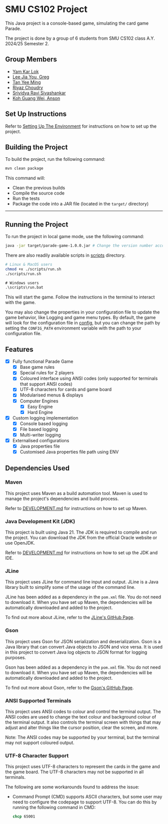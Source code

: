 # SMU CS102 Project

This Java project is a console-based game, simulating the card game Parade.

The project is done by a group of 6 students from SMU CS102 class A.Y. 2024/25 Semester 2.

## Group Members

- [Yam Kar Lok](https://github.com/kKar1503)
- [Lee Jia You, Greg](https://github.com/gregleejy)
- [Tan Yee Ming](https://github.com/45tera)
- [Riyaz Choudry](https://github.com/riyxz245)
- [Srividya Ravi Sivashankar](https://github.com/sri7373)
- [Koh Guang Wei, Anson](https://github.com/Aelderic)

## Set Up Instructions

Refer to [Setting Up The Environment](docs/DEVELOPMENT.md#setting-up-the-environment) for
instructions on how to set up the project.

## Building the Project

To build the project, run the following command:

```bash
mvn clean package
```

This command will:

- Clean the previous builds
- Compile the source code
- Run the tests
- Package the code into a JAR file (located in the `target/` directory)

---

## Running the Project

To run the project in local game mode, use the following command:

```bash
java -jar target/parade-game-1.0.0.jar # Change the version number accordingly
```

There are also readily available scripts in [scripts](../scripts) directory.

```bash
# Linux & MacOS users
chmod +x ./scripts/run.sh
./scripts/run.sh
```

```cmd
# Windows users
.\scripts\run.bat
```

This will start the game. Follow the instructions in the terminal to interact with the game.

You may also change the properties in your configuration file to update the game behavior, like
Logging and game menu types. By default, the game will look for the configuration file
in [config](../config), but you can change the path by setting the `CONFIG_PATH` environment
variable with the path to your configuration file.

## Features

- [x] Fully functional Parade Game
    - [x] Base game rules
    - [x] Special rules for 2 players
    - [x] Coloured interface using ANSI codes (only supported for terminals that support ANSI codes)
    - [x] UTF-8 characters for cards and game board
    - [x] Modularised menus & displays
    - [x] Computer Engines
        - [x] Easy Engine
        - [x] Hard Engine
- [x] Custom logging implementation
    - [x] Console based logging
    - [x] File based logging
    - [x] Multi-writer logging
- [x] Externalised configurations
    - [x] Java properties file
    - [x] Customised Java properties file path using ENV

## Dependencies Used

### Maven

This project uses Maven as a build automation tool. Maven is used to manage the project's
dependencies and build process.

Refer to [DEVELOPMENT.md](docs/DEVELOPMENT.md#prerequisites) for instructions on how to set up
Maven.

### Java Development Kit (JDK)

This project is built using Java 21. The JDK is required to compile and run the project.
You can download the JDK from the official Oracle website or use OpenJDK.

Refer to [DEVELOPMENT.md](docs/DEVELOPMENT.md#prerequisites) for instructions on how to set up the
JDK and IDE.

### JLine

This project uses JLine for command line input and output. JLine is a Java library built to simplify
some of the usage of the command line.

JLine has been added as a dependency in the `pom.xml` file. You do not need to download it. When you
have set up Maven, the dependencies will be automatically downloaded and added to the project.

To find out more about JLine, refer to the [JLine's GitHub Page](https://github.com/jline/jline3).

### Gson

This project uses Gson for JSON serialization and deserialization. Gson is a Java library that can
convert Java objects to JSON and vice versa. It is used in this project to convert Java log objects
to JSON format for logging purposes.

Gson has been added as a dependency in the `pom.xml` file. You do not need to download it. When you
have set up Maven, the dependencies will be automatically downloaded and added to the project.

To find out more about Gson, refer to the [Gson's GitHub Page](https://github.com/google/gson).

### ANSI Supported Terminals

This project uses ANSI codes to colour and control the terminal output. The ANSI codes are used to
change the text colour and background colour of the terminal output. It also controls the terminal
screen with things that may adjust and alter things like the cursor position, clear the screen,
and more.

Note: The ANSI codes may be supported by your terminal, but the terminal may not support coloured
output.

### UTF-8 Character Support

This project uses UTF-8 characters to represent the cards in the game and the game board. The UTF-8
characters may not be supported in all terminals.

The following are some workarounds found to address the issue:

- Command Prompt (CMD) supports ASCII characters, but some user may need to configure the codepage
  to support UTF-8. You can do this by running the following command in CMD:
  ```cmd
  chcp 65001
  ```
